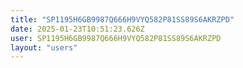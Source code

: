 ```yaml
---
title: "SP1195H6GB9987Q666H9VYQ582P81SS89S6AKRZPD"
date: 2025-01-23T10:51:23.626Z
user: SP1195H6GB9987Q666H9VYQ582P81SS89S6AKRZPD
layout: "users"
---
```

    